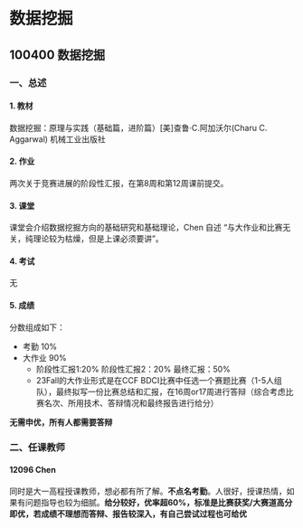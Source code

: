 # 数据挖掘

## 100400 数据挖掘

### 一、总述
#### 1. 教材

数据挖掘：原理与实践（基础篇，进阶篇）[美]查鲁·C.阿加沃尔(Charu C. Aggarwal) 机械工业出版社

#### 2. 作业

两次关于竞赛进展的阶段性汇报，在第8周和第12周课前提交。

#### 3. 课堂

课堂会介绍数据挖掘方向的基础研究和基础理论，Chen 自述 “与大作业和比赛无关，纯理论较为枯燥，但是上课必须要讲”。

#### 4. 考试

无

#### 5. 成绩

分数组成如下：

- 考勤 10%
- 大作业 90%
  - 阶段性汇报1:20%	阶段性汇报2：20%	最终汇报：50%
  - 23Fall的大作业形式是在CCF BDCI比赛中任选一个赛题比赛（1-5人组队），最终拟写一份比赛总结和汇报，在16周or17周进行答辩（综合考虑比赛名次、所用技术、答辩情况和最终报告进行给分）
  

**无需申优，所有人都需要答辩**

### 二、任课教师

#### 12096 Chen

同时是大一高程授课教师，想必都有所了解。**不点名考勤**。人很好，授课热情，如果有问题指导也较为细腻。**给分较好，优率超60%，标准是比赛获奖/大赛道高分即优，若成绩不理想而答辩、报告较深入，有自己尝试过程也可给优**